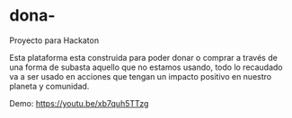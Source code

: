 # dona-
Proyecto para Hackaton

Esta plataforma esta construida para poder donar o comprar a través de una forma de subasta aquello que no estamos usando, todo lo recaudado va a ser usado en acciones que tengan un impacto positivo en nuestro planeta y comunidad.

Demo: https://youtu.be/xb7quh5TTzg
